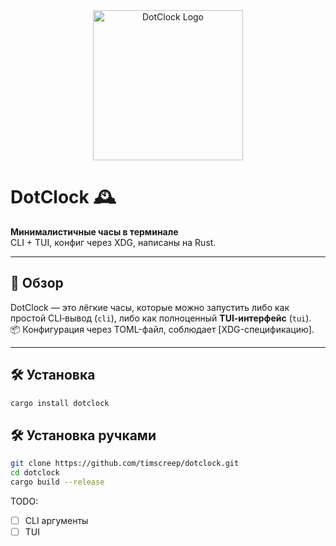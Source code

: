 <div align="center">
  <img src="assets/banner.png" alt="DotClock Logo" width="240"/>
</div>

# DotClock 🕰️

**Минималистичные часы в терминале**  
CLI + TUI, конфиг через XDG, написаны на Rust.

---

## 🚀 Обзор

DotClock — это лёгкие часы, которые можно запустить либо как простой CLI‑вывод (`cli`), либо как полноценный **TUI‑интерфейс** (`tui`).  
📦 Конфигурация через TOML-файл, соблюдает [XDG-спецификацию].

---

## 🛠️ Установка

```bash
cargo install dotclock
```
## 🛠️ Установка ручками
```bash
git clone https://github.com/timscreep/dotclock.git
cd dotclock
cargo build --release
```
TODO:
- [ ] CLI аргументы
- [ ] TUI

